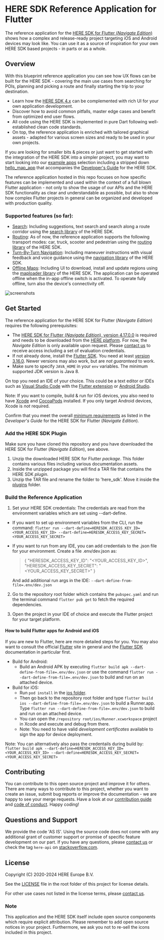 # HERE SDK Reference Application for Flutter

The reference application for the [HERE SDK for Flutter (_Navigate Edition_)](https://developer.here.com/documentation/flutter-sdk-navigate/) shows how a complex and release-ready project targeting iOS and Android devices may look like. You can use it as a source of inspiration for your own HERE SDK based projects - in parts or as a whole.

## Overview

With this blueprint reference application you can see how UX flows can be built for the HERE SDK - covering the main use cases from searching for POIs, planning and picking a route and finally starting the trip to your destination.

- Learn how the [HERE SDK 4.x](https://developer.here.com/products/here-sdk) can be complemented with rich UI for your own application development.
- Discover how to avoid common pitfalls, master edge cases and benefit from optimized end user flows.
- All code using the HERE SDK is implemented in pure Dart following well-established clean code standards.
- On top, the reference application is enriched with tailored graphical assets - adapted for various screen sizes and ready to be used in your own projects.

If you are looking for smaller bits & pieces or just want to get started with the integration of the HERE SDK into a simpler project, you may want to start looking into our [example apps](https://github.com/heremaps/here-sdk-examples/tree/master/examples/latest/navigate/flutter) selection including a stripped down [hello_map_app](https://github.com/heremaps/here-sdk-examples/tree/master/examples/latest/navigate/flutter/hello_map_app) that accompanies the [Developer's Guide](https://developer.here.com/documentation/flutter-sdk-navigate/) for the HERE SDK.

The reference application hosted in this repo focuses on how specific features can be implemented and used within the context of a full blown Flutter application - not only to show the usage of our APIs and the HERE SDK functionality as clear and understandable as possible, but also to show how complex Flutter projects in general can be organized and developed with production quality.

### Supported features (so far):

- [Search](https://developer.here.com/documentation/flutter-sdk-navigate/dev_guide/topics/search.html): Including suggestions, text search and search along a route corridor using the [search library](https://developer.here.com/documentation/flutter-sdk-navigate/api_reference/search/search-library.html) of the HERE SDK.
- [Routing](https://developer.here.com/documentation/flutter-sdk-navigate/dev_guide/topics/routing.html): As of now, the reference application supports the following transport modes: car, truck, scooter and pedestrian using the [routing library](https://developer.here.com/documentation/flutter-sdk-navigate/api_reference/routing/routing-library.html) of the HERE SDK.
- [Turn-By-Turn Navigation](https://developer.here.com/documentation/flutter-sdk-navigate/dev_guide/topics/navigation.html): Including maneuver instructions with visual feedback and voice guidance using the [navigation library](https://developer.here.com/documentation/flutter-sdk-navigate/api_reference/navigation/navigation-library.html) of the HERE SDK.
- [Offline Maps](https://developer.here.com/documentation/flutter-sdk-navigate/dev_guide/topics/offline-maps.html): Including UI to download, install and update regions using the [maploader library](https://developer.here.com/documentation/flutter-sdk-navigate/api_reference/maploader/maploader-library.html) of the HERE SDK. The application can be operated offline when the in-app offline switch is activated. To operate fully offline, turn also the device's connectivity off.

![screenshots](assets/screenshots.png)

## Get Started

The reference application for the HERE SDK for Flutter (_Navigate Edition_) requires the following prerequisites:

-  The [HERE SDK for Flutter (_Navigate Edition_), version 4.17.0.0](https://developer.here.com/documentation/flutter-sdk-navigate/4.17.0.0/dev_guide/index.html) is required and needs to be downloaded from the [HERE platform](https://platform.here.com). For now, the _Navigate Edition_ is only available upon request. Please [contact us](https://developer.here.com/help#how-can-we-help-you) to receive access including a set of evaluation credentials.
- If not already done, install the [Flutter SDK](https://flutter.dev/docs/get-started/install). You need at least [version 3.16.0](https://flutter.dev/docs/development/tools/sdk/releases). Newer versions may also work, but are _not guaranteed_ to work.
- Make sure to specify `JAVA_HOME` in your `env` variables. The minimum supported JDK version is Java 8.

On top you need an IDE of your choice. This could be a text editor or IDEs such as [Visual Studio Code](https://code.visualstudio.com/) with the [Flutter extension](https://marketplace.visualstudio.com/items?itemName=Dart-Code.flutter) or [Android Studio](https://developer.android.com/studio).

Note: If you want to compile, build & run for iOS devices, you also need to have [Xcode](https://developer.apple.com/xcode/) and [CocoaPods](https://cocoapods.org/) installed. If you only target Android devices, Xcode is _not_ required.

Confirm that you meet the overall [minimum requirements](https://developer.here.com/documentation/flutter-sdk-navigate/dev_guide/topics/about.html#minimum-requirements) as listed in the _Developer's Guide_ for the HERE SDK for Flutter (_Navigate Edition_).

### Add the HERE SDK Plugin

Make sure you have cloned this repository and you have downloaded the HERE SDK for Flutter (_Navigate Edition_), see above.

1. Unzip the downloaded HERE SDK for Flutter _package_. This folder contains various files including various documentation assets.
2. Inside the unzipped package you will find a TAR file that contains the HERE SDK _plugin_.
3. Unzip the TAR file and rename the folder to 'here_sdk'. Move it inside the [plugins](./plugins/) folder.

### Build the Reference Application

1. Set your HERE SDK credentials: 
The credentials are read from the environment variables which are set using --dart-define. 
- If you want to set up environment variables from the CLI, run the command:
  `flutter run --dart-define=HERESDK_ACCESS_KEY_ID=<YOUR_ACCESS_KEY_ID> --dart-define=HERESDK_ACCESS_KEY_SECRET=<YOUR_ACCESS_KEY_SECRET>`
- If you want to run from any IDE, you can add credentials to the .json file for your environment.
Create a file .env/dev.json as:
  > {
  >   "HERESDK_ACCESS_KEY_ID": "<YOUR_ACCESS_KEY_ID>",
  >   "HERESDK_ACCESS_KEY_SECRET": "<YOUR_ACCESS_KEY_SECRET>"
  > }
  
  And add additional run args in the IDE: `--dart-define-from-file=.env/dev.json`

2. Go to the repository root folder which contains the `pubspec.yaml` and run the terminal command `flutter pub get` to fetch the required dependencies.

3. Open the project in your IDE of choice and execute the Flutter project for your target platform.

#### How to build Flutter apps for Android and iOS

If you are new to Flutter, here are more detailed steps for you. You may also want to consult the official [Flutter](https://flutter.dev) site in general and the [Flutter SDK](https://flutter.dev/docs/development/tools/sdk/overview) documentation in particular first.

- Build for Android:
  - Build an Android APK by executing `flutter build apk --dart-define-from-file=.env/dev.json` or use the command `flutter run --dart-define-from-file=.env/dev.json` to build and run on an attached device.
- Build for iOS:
  - Run `pod install` in the [ios folder](./ios/).
  - Then go back to the repository root folder and type `flutter build ios --dart-define-from-file=.env/dev.json` to build a Runner.app. Type `flutter run --dart-define-from-file=.env/dev.json` to build and run on an attached device.
  - You can open the `/repository root/ios/Runner.xcworkspace` project in Xcode and execute and debug from there.
  - Note: You need to have valid _development certificates_ available to sign the app for device deployment.

Note: You can alternatively also pass the credentails during build by: 
`flutter build apk --dart-define=HERESDK_ACCESS_KEY_ID=<YOUR_ACCESS_KEY_ID> --dart-define=HERESDK_ACCESS_KEY_SECRET=<YOUR_ACCESS_KEY_SECRET>`

## Contributing

You can contribute to this open source project and improve it for others. There are many ways to contribute to this project, whether you want to create an issue, submit bug reports or improve the documentation - we are happy to see your merge requests. Have a look at our [contribution guide](./CONTRIBUTING.md) and [code of conduct](./CODE_OF_CONDUCT.md). Happy coding!

## Questions and Support

We provide the code 'AS IS'. Using the source code does not come with any additional grant of customer support or promise of specific feature development on our part. If you have any questions, please [contact us](https://developer.here.com/help#how-can-we-help-you) or check the tag `here-api` on [stackoverflow.com](https://stackoverflow.com/questions/tagged/here-api).

## License

Copyright (C) 2020-2024 HERE Europe B.V.

See the [LICENSE](./LICENSE) file in the root folder of this project for license details.

For other use cases not listed in the license terms, please [contact us](https://developer.here.com/help).

### Note

This application and the HERE SDK itself include open source components which require explicit attribution. Please remember to add open source notices in your project.
Furthermore, we ask you not to re-sell the icons included in this project.
